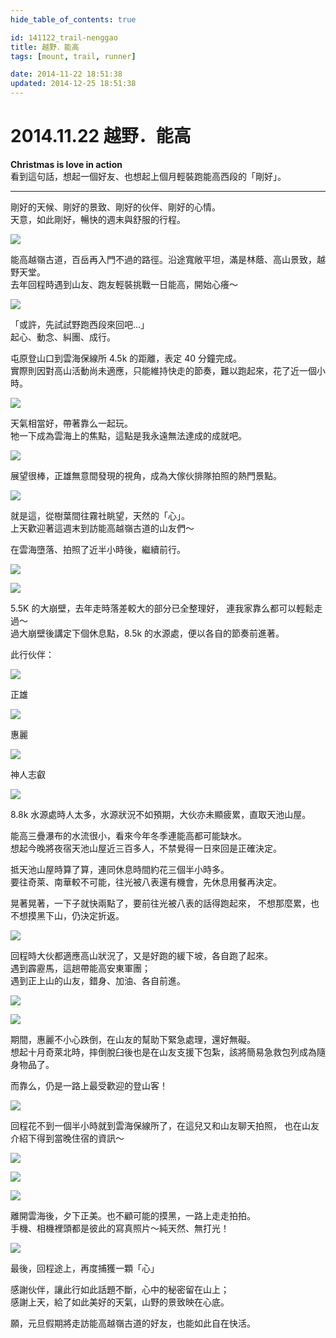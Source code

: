 ```yaml
---
hide_table_of_contents: true

id: 141122_trail-nenggao
title: 越野．能高 
tags: [mount, trail, runner]

date: 2014-11-22 18:51:38
updated: 2014-12-25 18:51:38
---
```


2014.11.22 越野．能高
=================== 

__Christmas is love in action__  
看到這句話，想起一個好友、也想起上個月輕裝跑能高西段的「剛好」。

---

剛好的天候、剛好的景致、剛好的伙伴、剛好的心情。  
天意，如此剛好，暢快的週末與舒服的行程。

![](https://farm8.staticflickr.com/7524/15911492308_af93bb1e51_c.jpg)

能高越嶺古道，百岳再入門不過的路徑。沿途寬敞平坦，滿是林蔭、高山景致，越野天堂。  
去年回程時遇到山友、跑友輕裝挑戰一日能高，開始心癢～  

![](https://farm8.staticflickr.com/7523/15911492158_b92fcd2ea8_c.jpg)

「或許，先試試野跑西段來回吧…」  
起心、動念、糾團、成行。

屯原登山口到雲海保線所 4.5k 的距離，表定 40 分鐘完成。  
實際則因對高山活動尚未適應，只能維持快走的節奏，難以跑起來，花了近一個小時。

![](https://farm8.staticflickr.com/7507/15479248193_e2fb206676_c.jpg)

天氣相當好，帶著靠么一起玩。  
牠一下成為雲海上的焦點，這點是我永遠無法達成的成就吧。

![](https://farm8.staticflickr.com/7494/16097009741_08dde1dfca_c.jpg)

展望很棒，正雄無意間發現的視角，成為大傢伙排隊拍照的熱門景點。

![](https://farm8.staticflickr.com/7472/15479247893_cd7dbe2b0b_c.jpg)

就是這，從樹葉間往霧社眺望，天然的「心」。  
上天歡迎著這週末到訪能高越嶺古道的山友們～

在雲海墮落、拍照了近半小時後，繼續前行。

![](https://farm8.staticflickr.com/7567/15476606754_ce1d60cf66_c.jpg)

![](https://farm8.staticflickr.com/7490/16098199072_26d2b8cb3b_c.jpg)

5.5K 的大崩壁，去年走時落差較大的部分已全整理好，
連我家靠么都可以輕鬆走過～  
過大崩壁後講定下個休息點，8.5k 的水源處，便以各自的節奏前進著。  

此行伙伴：

![](https://farm8.staticflickr.com/7531/15913170847_78cbbd31a3_c.jpg)

正雄

![](https://farm9.staticflickr.com/8635/16097009241_6bc1a8982b_c.jpg)

惠麗

![](https://farm8.staticflickr.com/7486/16097008941_84fa1f26a8_c.jpg)

神人志叡

![](https://farm8.staticflickr.com/7551/15476605444_3979645944_b.jpg)

8.8k 水源處時人太多，水源狀況不如預期，大伙亦未顯疲累，直取天池山屋。

能高三疊瀑布的水流很小，看來今年冬季連能高都可能缺水。  
想起今晚將夜宿天池山屋近三百多人，不禁覺得一日來回是正確決定。

抵天池山屋時算了算，連同休息時間約花三個半小時多。  
要往奇萊、南華較不可能，往光被八表還有機會，先休息用餐再決定。

晃著晃著，一下子就快兩點了，要前往光被八表的話得跑起來，
不想那麼累，也不想摸黑下山，仍決定折返。

![](https://farm9.staticflickr.com/8661/15911489778_21453abc9e_c.jpg)

回程時大伙都適應高山狀況了，又是好跑的緩下坡，各自跑了起來。  
遇到霹靂馬，這趟帶能高安東軍團；  
遇到正上山的山友，錯身、加油、各自前進。

![](https://farm9.staticflickr.com/8631/16098918465_32f1002dfd_c.jpg)

![](https://farm9.staticflickr.com/8658/15912833709_020bc940b5_c.jpg)

期間，惠麗不小心跌倒，在山友的幫助下緊急處理，還好無礙。  
想起十月奇萊北時，摔倒脫臼後也是在山友支援下包紮，該將簡易急救包列成為隨身物品了。

而靠么，仍是一路上最受歡迎的登山客！

![](https://farm8.staticflickr.com/7511/15913169827_68ffc7094a_c.jpg)

回程花不到一個半小時就到雲海保線所了，在這兒又和山友聊天拍照，
也在山友介紹下得到當晚住宿的資訊～

![](https://farm8.staticflickr.com/7558/15911488768_bf1a9408cc_c.jpg)

![](https://farm8.staticflickr.com/7582/15911634230_a0b8299377_c.jpg)

![](https://farm8.staticflickr.com/7517/15911487998_1b708d9ae5_c.jpg)

離開雲海後，夕下正美。也不顧可能的摸黑，一路上走走拍拍。  
手機、相機裡頭都是彼此的寫真照片～純天然、無打光！

![](https://farm8.staticflickr.com/7560/16097005681_d182ce8163_c.jpg)

最後，回程途上，再度捕獲一顆「心」

感謝伙伴，讓此行如此話題不斷，心中的秘密留在山上；  
感謝上天，給了如此美好的天氣，山野的景致映在心底。  

願，元旦假期將走訪能高越嶺古道的好友，也能如此自在快活。
